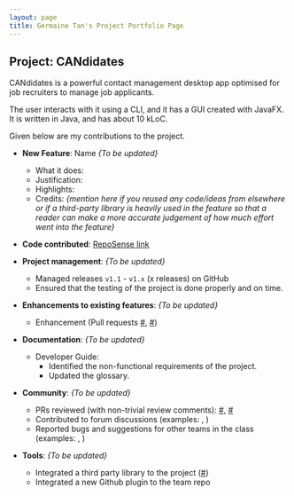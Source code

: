 ```yaml
---
layout: page
title: Germaine Tan's Project Portfolio Page
---
```


## Project: CANdidates

CANdidates is a powerful contact management desktop app optimised for job recruiters to manage job applicants.

The user interacts with it using a CLI, and it has a GUI created with JavaFX. It is written in Java, and has about 10 kLoC.

Given below are my contributions to the project.

* **New Feature**: Name _{To be updated}_
  * What it does:
  * Justification:
  * Highlights:
  * Credits: *{mention here if you reused any code/ideas from elsewhere or if a third-party library is heavily used in the feature so that a reader can make a more accurate judgement of how much effort went into the feature}*

* **Code contributed**: [RepoSense link](https://nus-cs2103-ay2021s1.github.io/tp-dashboard/#search=g-erm&sort=groupTitle&sortWithin=title&since=2020-08-14&timeframe=commit&mergegroup=&groupSelect=groupByAuthors&breakdown=false&tabOpen=false)

* **Project management**: _{To be updated}_
  * Managed releases `v1.1` - `v1.x` (x releases) on GitHub
  * Ensured that the testing of the project is done properly and on time.

* **Enhancements to existing features**: _{To be updated}_
  * Enhancement (Pull requests [\#](), [\#]())

* **Documentation**: _{To be updated}_
  * Developer Guide:
    * Identified the non-functional requirements of the project.
    * Updated the glossary.

* **Community**: _{To be updated}_
  * PRs reviewed (with non-trivial review comments): [\#](), [\#]()
  * Contributed to forum discussions (examples: [](), []())
  * Reported bugs and suggestions for other teams in the class (examples: [](), []())

* **Tools**: _{To be updated}_
  * Integrated a third party library to the project ([\#]())
  * Integrated a new Github plugin to the team repo
